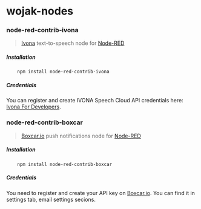 wojak-nodes
===========


### node-red-contrib-ivona

> [Ivona](http://www.ivona.com) text-to-speech node for [Node-RED](http://nodered.org/)

##### Installation

        npm install node-red-contrib-ivona

##### Credentials

You can register and create IVONA Speech Cloud API credentials here: [Ivona For Developers](http://developer.ivona.com/en/speechcloud/index.html). 

### node-red-contrib-boxcar

> [Boxcar.io](http://new.boxcar.io) push notifications node for [Node-RED](http://nodered.org/)

##### Installation

        npm install node-red-contrib-boxcar

##### Credentials

You need to register and create your API key on [Boxcar.io](http://new.boxcar.io). 
You can find it in settings tab, email settings secions.
